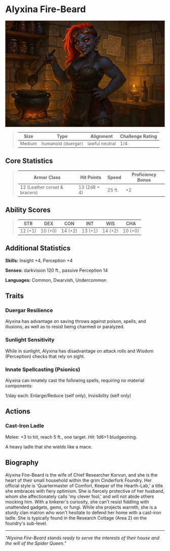# Alyxina Fire-Beard

<link rel="stylesheet" href="../drow_theme.css">

![Alyxina Fire-Beard](../images/alexyna_firebeard_01.webp)

> | **Size** | **Type** | **Alignment** | **Challenge Rating** |
> |----------|----------|---------------|----------------------|
> | Medium | humanoid (duergar) | lawful neutral | 1/4 |

## Core Statistics

> | **Armor Class** | **Hit Points** | **Speed** | **Proficiency Bonus** |
> |-----------------|----------------|-----------|------------------------|
> | 12 (Leather corset & bracers) | 13 (2d8 + 4) | 25 ft. | +2 |

## Ability Scores

> | **STR** | **DEX** | **CON** | **INT** | **WIS** | **CHA** |
> |---------|---------|---------|---------|---------|---------|
> | 12 (+1) | 10 (+0) | 14 (+2) | 13 (+1) | 14 (+2) | 10 (+0) |

## Additional Statistics

**Skills:** Insight +4, Perception +4

**Senses:** darkvision 120 ft., passive Perception 14

**Languages:** Common, Dwarvish, Undercommon

## Traits

### Duergar Resilience
Alyxina has advantage on saving throws against poison, spells, and illusions, as well as to resist being charmed or paralyzed.

### Sunlight Sensitivity
While in sunlight, Alyxina has disadvantage on attack rolls and Wisdom (Perception) checks that rely on sight.

### Innate Spellcasting (Psionics)
Alyxina can innately cast the following spells, requiring no material components:

1/day each: Enlarge/Reduce (self only), Invisibility (self only)

## Actions

### Cast-Iron Ladle
Melee: +3 to hit, reach 5 ft., one target. *Hit:* 1d6+1 bludgeoning.

A heavy ladle that she wields like a mace.

## Biography

Alyxina Fire-Beard is the wife of Chief Researcher Korvun, and she is the heart of their small household within the grim Cinderfork Foundry. Her official style is 'Quartermaster of Comfort, Keeper of the Hearth-Lab,' a title she embraces with fiery optimism. She is fiercely protective of her husband, whom she affectionately calls 'my clever fool,' and will not abide others mocking him. With a tinkerer's curiosity, she can't resist fiddling with unattended gadgets, gems, or fungi. While she projects warmth, she is a sturdy clan matron who won't hesitate to defend her home with a cast-iron ladle. She is typically found in the Research Cottage (Area 2) on the foundry's sub-level.

---

*"Alyxina Fire-Beard stands ready to serve the interests of their house and the will of the Spider Queen."*